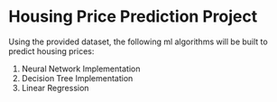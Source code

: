 # Housing Price Prediction Project

Using the provided dataset, the following ml algorithms will be built to predict housing prices:
<ol>
  <li>Neural Network Implementation</li>
  <li>Decision Tree Implementation</li>
  <li>Linear Regression</li>
</ol>
